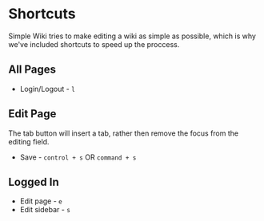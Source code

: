 # Shortcuts

Simple Wiki tries to make editing a wiki as simple as possible, which is why we've included shortcuts to speed up the proccess.

## All Pages

* Login/Logout - `l`

## Edit Page

The tab button will insert a tab, rather then remove the focus from the editing field.

* Save - `control + s` OR `command + s`

## Logged In

* Edit page - `e`
* Edit sidebar - `s`